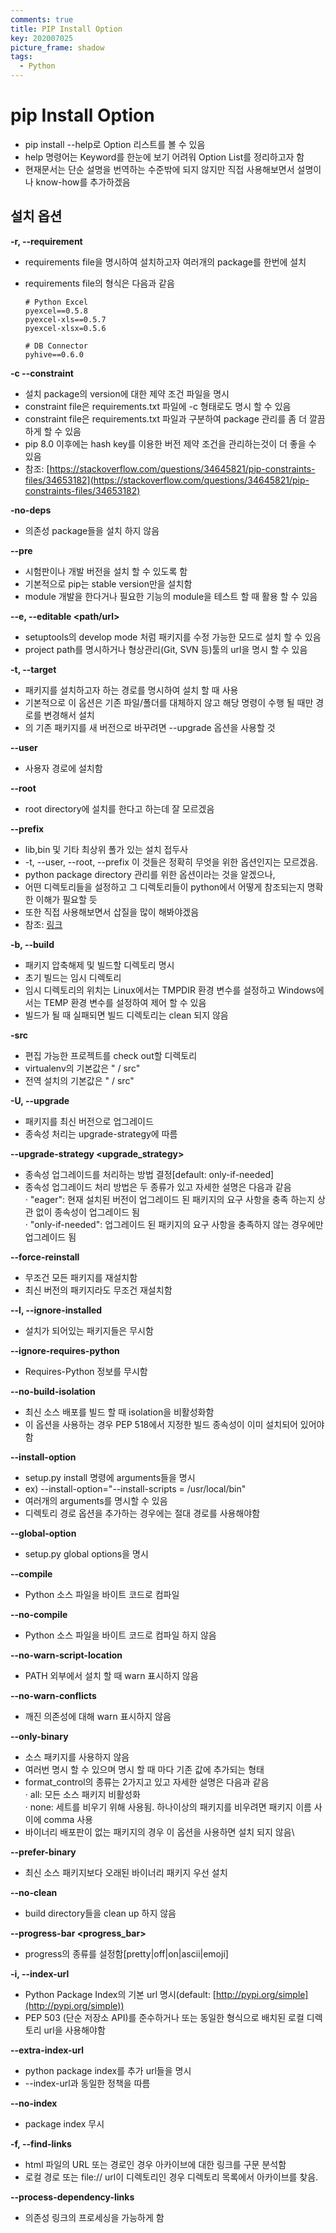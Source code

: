 ```yaml
---
comments: true
title: PIP Install Option
key: 202007025
picture_frame: shadow
tags:
  - Python
---
```

# pip Install Option

-   pip install --help로 Option 리스트를 볼 수 있음
-   help 명령어는 Keyword를 한눈에 보기 어려워 Option List를 정리하고자 함
-   현재문서는 단순 설명을 번역하는 수준밖에 되지 않지만 직접 사용해보면서 설명이나 know-how를 추가하겠음

## 설치 옵션

**\-r, --requirement**

-   requirements file을 명시하여 설치하고자 여러개의 package를 한번에 설치
    
-   requirements file의 형식은 다음과 같음
    
    ```
    # Python Excel
    pyexcel==0.5.8
    pyexcel-xls==0.5.7
    pyexcel-xlsx=0.5.6
    
    # DB Connector
    pyhive==0.6.0
    ```
    

**\-c --constraint**

-   설치 package의 version에 대한 제약 조건 파일을 명시
-   constraint file은 requirements.txt 파일에 -c 형태로도 명시 할 수 있음
-   constraint file은 requirements.txt 파일과 구분하여 package 관리를 좀 더 깔끔하게 할 수 있음
-   pip 8.0 이후에는 hash key를 이용한 버전 제약 조건을 관리하는것이 더 좋을 수 있음
-   참조: [https://stackoverflow.com/questions/34645821/pip-constraints-files/34653182](https://stackoverflow.com/questions/34645821/pip-constraints-files/34653182)

**\-no-deps**

-   의존성 package들을 설치 하지 않음

**\--pre**

-   시험판이나 개발 버전을 설치 할 수 있도록 함
-   기본적으로 pip는 stable version만을 설치함
-   module 개발을 한다거나 필요한 기능의 module을 테스트 할 때 활용 할 수 있음

**\--e, --editable <path/url>**

-   setuptools의 develop mode 처럼 패키지를 수정 가능한 모드로 설치 할 수 있음
-   project path를 명시하거나 형상관리(Git, SVN 등)툴의 url을 명시 할 수 있음

**\-t, --target**

-   패키지를 설치하고자 하는 경로를 명시하여 설치 할 때 사용
-   기본적으로 이 옵션은 기존 파일/폴더를 대체하지 않고 해당 명령이 수행 될 때만 경로를 변경해서 설치
-   의 기존 패키지를 새 버전으로 바꾸려면 --upgrade 옵션을 사용할 것
    

**\--user**

-   사용자 경로에 설치함

**--root**

-   root directory에 설치를 한다고 하는데 잘 모르겠음

**--prefix**

-   lib,bin 및 기타 최상위 폴가 있는 설치 접두사
-   \-t, --user, --root, --prefix 이 것들은 정확히 무엇을 위한 옵션인지는 모르겠음.
-   python package directory 관리를 위한 옵션이라는 것을 알겠으나,
-   어떤 디렉토리들을 설정하고 그 디렉토리들이 python에서 어떻게 참조되는지 명확한 이해가 필요할 듯
-   또한 직접 사용해보면서 삽질을 많이 해봐야겠음
-   참조: [링크](https://stackoverflow.com/questions/25333640/pip-python-differences-between-install-option-prefix-and-root-and)

**\-b, --build**

-   패키지 압축해제 및 빌드할 디렉토리 명시
-   초기 빌드는 임시 디렉토리
-   임시 디렉토리의 위치는 Linux에서는 TMPDIR 환경 변수를 설정하고 Windows에서는 TEMP 환경 변수를 설정하여 제어 할 수 있음
-   빌드가 될 때 실패되면 빌드 디렉토리는 clean 되지 않음

**\-src**

-   편집 가능한 프로젝트를 check out할 디렉토리
-   virtualenv의 기본값은 " / src"
-   전역 설치의 기본값은 " / src"

**\-U, --upgrade**

-   패키지를 최신 버전으로 업그레이드
-   종속성 처리는 upgrade-strategy에 따름

**\--upgrade-strategy <upgrade\_strategy>**

-   종속성 업그레이드를 처리하는 방법 결정\[default: only-if-needed\]
-   종속성 업그레이드 처리 방법은 두 종류가 있고 자세한 설명은 다음과 같음  
    · "eager": 현재 설치된 버전이 업그레이드 된 패키지의 요구 사항을 충족 하는지 상관 없이 종속성이 업그레이드 됨  
    · "only-if-needed": 업그레이드 된 패키지의 요구 사항을 충족하지 않는 경우에만 업그레이드 됨

**\--force-reinstall**

-   무조건 모든 패키지를 재설치함
-   최신 버전의 패키지라도 무조건 재설치함

**\--l, --ignore-installed**

-   설치가 되어있는 패키지들은 무시함

**\--ignore-requires-python**

-   Requires-Python 정보를 무시함

**\--no-build-isolation**

-   최신 소스 배포를 빌드 할 때 isolation을 비활성화함
-   이 옵션을 사용하는 경우 PEP 518에서 지정한 빌드 종속성이 이미 설치되어 있어야함

**\--install-option**

-   setup.py install 명령에 arguments들을 명시
-   ex) --install-option="--install-scripts = /usr/local/bin"
-   여러개의 arguments를 명시할 수 있음
-   디렉토리 경로 옵션을 추가하는 경우에는 절대 경로를 사용해야함

**\--global-option**

-   setup.py global options을 명시

**\--compile**

-   Python 소스 파일을 바이트 코드로 컴파일

**\--no-compile**

-   Python 소스 파일을 바이트 코드로 컴파일 하지 않음

**\--no-warn-script-location**

-   PATH 외부에서 설치 할 때 warn 표시하지 않음

**\--no-warn-conflicts**

-   깨진 의존성에 대해 warn 표시하지 않음

**\--only-binary**

-   소스 패키지를 사용하지 않음
-   여러번 명시 할 수 있으며 명시 할 때 마다 기존 값에 추가되는 형태
-   format\_control의 종류는 2가지고 있고 자세한 설명은 다음과 같음  
    · all: 모든 소스 패키지 비활성화  
    · none: 세트를 비우기 위해 사용됨. 하나이상의 패키지를 비우려면 패키지 이름 사이에 comma 사용
-   바이너리 배포판이 없는 패키지의 경우 이 옵션을 사용하면 설치 되지 않음\\

**\--prefer-binary**

-   최신 소스 패키지보다 오래된 바이너리 패키지 우선 설치

**\--no-clean**

-   build directory들을 clean up 하지 않음

**\--progress-bar <progress\_bar>**

-   progress의 종류를 설정함\[pretty|off|on|ascii|emoji\]

**\-i, --index-url**

-   Python Package Index의 기본 url 명시(default: [http://pypi.org/simple](http://pypi.org/simple))
-   PEP 503 (단순 저장소 API)를 준수하거나 또는 동일한 형식으로 배치된 로컬 디렉토리 url을 사용해야함

**\--extra-index-url**

-   python package index를 추가 url들을 명시
-   \--index-url과 동일한 정책을 따름

**\--no-index**

-   package index 무시

**\-f, --find-links**

-   html 파일의 URL 또는 경로인 경우 아카이브에 대한 링크를 구문 분석함
-   로컬 경로 또는 file:// url이 디렉토리인 경우 디렉토리 목록에서 아카이브를 찾음.

**\--process-dependency-links**

-   의존성 링크의 프로세싱을 가능하게 함